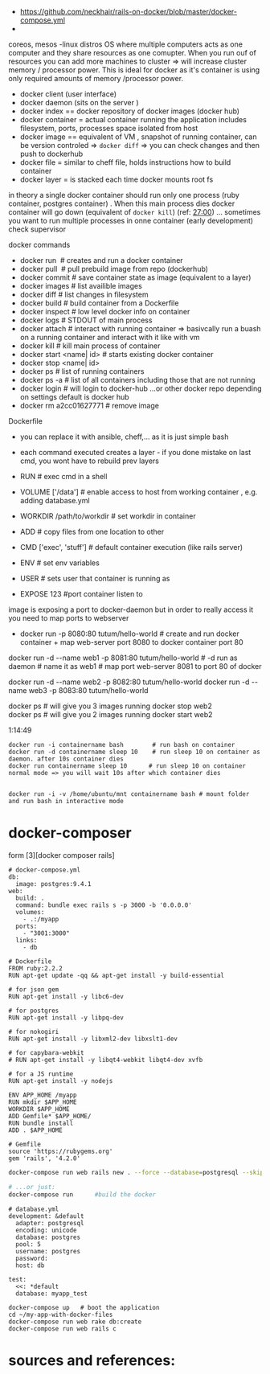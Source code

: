 * https://github.com/neckhair/rails-on-docker/blob/master/docker-compose.yml
* 


coreos, mesos -linux distros  OS where multiple computers acts as one
computer and they share resources as one comupter. When you run ouf of
resources you can add more machines to cluster => will increase cluster
memory / processor power. This is ideal for docker as it's container is
using only required amounts of memory /processor power.

- docker client (user interface)
- docker daemon (sits on the server )
- docker index == docker repository of docker images (docker hub)
- docker container = actual container running the application includes
  filesystem, ports, processes space isolated from  host
- docker image == equivalent of VM , snapshot of running container, can
  be version controled => `docker diff` => you can check changes and
then push to dockerhub
- docker file =  similar to cheff file, holds instructions how to build
  container
- docker layer = is stacked each time docker mounts root fs



in theory a single docker container should run only one process (ruby
container, postgres container) . When this main process dies docker
container will go down (equivalent of `docker kill`)  (ref: [27:00][1])
... sometimes you want to run multiple processes in onne container
(early development) check supervisor


docker commands 

-  docker run <image>   # creates and run a docker container
- docker pull <image> # pull prebuild image from repo (dockerhub)
- docker commit  # save container state as image (equivalent to a layer)
- docker images # list availible images
- docker diff  # list changes in filesystem
- docker build # build container from a Dockerfile
- docker inspect # low level  docker info on container
- docker logs #  STDOUT of main process
- docker attach #  interact with running container => basivcally run a
  buash on a running container and interact with it like with vm
- docker kill # kill main process of container
- docker start  <name| id> # starts existing docker container
- docker stop  <name| id> 
- docker ps  # list of running containers
- docker ps -a  # list of all containers including those that are not
  running
- docker login  # will login to docker-hub ...or other docker repo
  depending on settings default is docker hub
- docker rm a2cc01627771    # remove image



Dockerfile
- you can replace it with ansible, cheff,... as it is just simple bash
- each command executed creates a layer - if you done mistake on last
  cmd, you wont have to rebuild prev layers

- RUN # exec cmd in a shell
- VOLUME ['/data'] # enable access to host from working container , e.g.
  adding database.yml
- WORKDIR /path/to/workdir  #  set workdir in container
- ADD <src> <destination>  # copy files from one location to other
- CMD ['exec', 'stuff']  # default container execution (like rails
  server)
- ENV <key> <value>  # set env variables
- USER <uid>   # sets user that container is running as
* EXPOSE 123  #port container listen to
 

image is exposing a port to docker-daemon but in order to really access
it you need to map ports to webserver 

- docker run -p 8080:80  tutum/hello-world  # create and run docker
  container + map web-server port 8080 to docker container port 80 

docker run -d --name web1 -p 8081:80 tutum/hello-world  # -d run as
daemon
                                                                                                              #
name it as web1
                                                                                                              #
map port web-server 8081 to port 80 of docker

docker run -d --name web2 -p 8082:80 tutum/hello-world 
docker run -d --name web3 -p 8083:80 tutum/hello-world 

docker ps  # will give you 3 images running
docker stop web2  
docker ps  # will give you 2 images running
docker start web2   

1:14:49


```
docker run -i containername bash        # run bash on container
docker run -d containername sleep 10    # run sleep 10 on container as daemon. after 10s container dies
docker run containername sleep 10      # run sleep 10 on container normal mode => you will wait 10s after which container dies


docker run -i -v /home/ubuntu/mnt containername bash # mount folder and run bash in interactive mode

```



# docker-composer

form [3][docker composer rails]

```
# docker-compose.yml
db:
  image: postgres:9.4.1
web:
  build: .
  command: bundle exec rails s -p 3000 -b '0.0.0.0'
  volumes:
    - .:/myapp
  ports:
    - "3001:3000"
  links:
    - db
```

```
# Dockerfile
FROM ruby:2.2.2
RUN apt-get update -qq && apt-get install -y build-essential

# for json gem
RUN apt-get install -y libc6-dev

# for postgres
RUN apt-get install -y libpq-dev

# for nokogiri
RUN apt-get install -y libxml2-dev libxslt1-dev

# for capybara-webkit
# RUN apt-get install -y libqt4-webkit libqt4-dev xvfb

# for a JS runtime
RUN apt-get install -y nodejs

ENV APP_HOME /myapp
RUN mkdir $APP_HOME
WORKDIR $APP_HOME
ADD Gemfile* $APP_HOME/
RUN bundle install
ADD . $APP_HOME
```

```
# Gemfile
source 'https://rubygems.org'
gem 'rails', '4.2.0'
```

```bash
docker-compose run web rails new . --force --database=postgresql --skip-bundle  # bulid docker + create rails app

# ...or just:
docker-compose run      #build the docker
```

```
# database.yml
development: &default
  adapter: postgresql
  encoding: unicode
  database: postgres
  pool: 5
  username: postgres
  password:
  host: db

test:
  <<: *default
  database: myapp_test
```

```
docker-compose up   # boot the application
cd ~/my-app-with-docker-files
docker-compose run web rake db:create
docker-compose run web rails c
```








# sources and references:

[1]: https://www.youtube.com/watch?v=ddhU3NMrhX4 "3 hours to docker fundaments"
[2]: https://www.youtube.com/watch?v=JBtWxj9l7zM  "Docker Tutorial - Docker Container Tutorial for Beginners"
[3]: https://docs.docker.com/compose/rails/  "docker composer rails"

